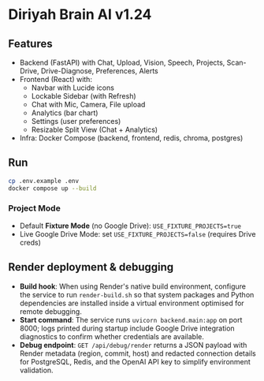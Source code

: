 # Diriyah Brain AI v1.24

## Features
- Backend (FastAPI) with Chat, Upload, Vision, Speech, Projects, Scan-Drive, Drive-Diagnose, Preferences, Alerts
- Frontend (React) with:
  - Navbar with Lucide icons
  - Lockable Sidebar (with Refresh)
  - Chat with Mic, Camera, File upload
  - Analytics (bar chart)
  - Settings (user preferences)
  - Resizable Split View (Chat + Analytics)
- Infra: Docker Compose (backend, frontend, redis, chroma, postgres)

## Run
```bash
cp .env.example .env
docker compose up --build
```

### Project Mode
- Default **Fixture Mode** (no Google Drive): `USE_FIXTURE_PROJECTS=true`
- Live Google Drive Mode: set `USE_FIXTURE_PROJECTS=false` (requires Drive creds)

## Render deployment & debugging

- **Build hook**: When using Render's native build environment, configure the
  service to run `render-build.sh` so that system packages and Python
  dependencies are installed inside a virtual environment optimised for remote
  debugging.
- **Start command**: The service runs `uvicorn backend.main:app` on port 8000;
  logs printed during startup include Google Drive integration diagnostics to
  confirm whether credentials are available.
- **Debug endpoint**: `GET /api/debug/render` returns a JSON payload with Render
  metadata (region, commit, host) and redacted connection details for PostgreSQL,
  Redis, and the OpenAI API key to simplify environment validation.
